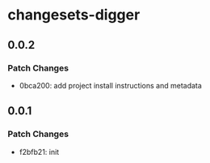 # changesets-digger

## 0.0.2

### Patch Changes

- 0bca200: add project install instructions and metadata

## 0.0.1

### Patch Changes

- f2bfb21: init
